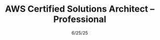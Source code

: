 ---
line1: cert
title: AWS Certified Solutions Architect – Professional
exam: SAP-C02
issuer: Amazon Web Services
badge: 01-aws-sap-c02.png
alt: Amazon Web Services Certified Solutions Architect - Professional badge
date: 6/25/25
expires: 6/25/28
credentialid: 10fb21a1-2d56-48fb-b5c8-e374d7fd7d9f
---